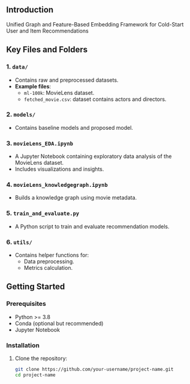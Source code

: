 ## Introduction
Unified Graph and Feature-Based Embedding Framework for Cold-Start User and Item Recommendations


## Key Files and Folders

### 1. `data/`
- Contains raw and preprocessed datasets.
- **Example files**:
  - `ml-100k`: MovieLens dataset.
  - `fetched_movie.csv`: dataset contains actors and directors.

### 2. `models/`
- Contains baseline models and proposed model.

### 3. `movieLens_EDA.ipynb`
- A Jupyter Notebook containing exploratory data analysis of the MovieLens dataset.
- Includes visualizations and insights.

### 4. `movieLens_knowledgegraph.ipynb`
- Builds a knowledge graph using movie metadata.

### 5. `train_and_evaluate.py`
- A Python script to train and evaluate recommendation models.

### 6. `utils/`
- Contains helper functions for:
  - Data preprocessing.
  - Metrics calculation.

## Getting Started

### Prerequisites
- Python >= 3.8
- Conda (optional but recommended)
- Jupyter Notebook

### Installation
1. Clone the repository:
   ```bash
   git clone https://github.com/your-username/project-name.git
   cd project-name
